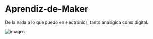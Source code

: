 # Aprendiz-de-Maker
De la nada a lo que puedo en electrónica, tanto analógica como digital. 


![imagen](https://upload.wikimedia.org/wikipedia/commons/thumb/d/d9/Arduino_ftdi_chip-1.jpg/220px-Arduino_ftdi_chip-1.jpg)
